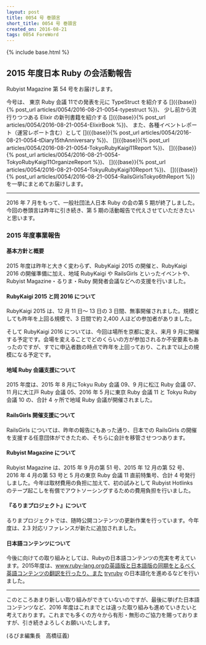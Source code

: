 ```yaml
---
layout: post
title: 0054 号 巻頭言
short_title: 0054 号 巻頭言
created_on: 2016-08-21
tags: 0054 ForeWord
---
```

{% include base.html %}


## 2015 年度日本 Ruby の会活動報告

Rubyist Magazine 第 54 号をお届けします。

今号は、
東京 Ruby 会議 11での発表を元に TypeStruct を紹介する
[]({{base}}{% post_url articles/0054/2016-08-21-0054-typestruct %})、
少し前から流行りつつある Elixir の新刊書籍を紹介する
[]({{base}}{% post_url articles/0054/2016-08-21-0054-ElixirBook %})、
また、各種イベントレポート（運営レポート含む）として
[]({{base}}{% post_url articles/0054/2016-08-21-0054-tDiary15thAnniversary %})、
[]({{base}}{% post_url articles/0054/2016-08-21-0054-TokyoRubyKaigi11Report %})、
[]({{base}}{% post_url articles/0054/2016-08-21-0054-TokyoRubyKaigi11OrganizeReport %})、
[]({{base}}{% post_url articles/0054/2016-08-21-0054-TokyuRubyKaigi10Report %})、
[]({{base}}{% post_url articles/0054/2016-08-21-0054-RailsGirlsTokyo6thReport %})
を一挙にまとめてお届けします。

----

2016 年 7 月をもって、一般社団法人日本 Ruby の会の第 5 期が終了しました。今回の巻頭言は昨年に引き続き、第 5 期の活動報告で代えさせていただきたいと思います。

### 2015 年度事業報告

#### 基本方針と概要

2015 年度は昨年と大きく変わらず、RubyKaigi 2015 の開催と、RubyKaigi 2016 の開催準備に加え、地域 RubyKaigi や RailsGirls といったイベントや、Rubyist Magazine・るりま・Ruby 開発者会議などへの支援を行いました。

#### RubyKaigi 2015 と同 2016 について

RubyKaigi 2015 は、12 月 11 日〜 13 日の 3 日間、無事開催されました。規模としても昨年を上回る規模で、3 日間で約 2,400 人ほどの参加者がありました。

そして RubyKaigi 2016 については、今回は場所を京都に変え、来月 9 月に開催する予定です。会場を変えることでどのくらいの方が参加されるか不安要素もあったのですが、すでに申込者数の時点で昨年を上回っており、これまで以上の規模になる予定です。

#### 地域 Ruby 会議支援について

2015 年度は、2015 年 8 月にTokyu Ruby 会議 09、9 月に松江 Ruby 会議 07、11 月に大江戸 Ruby 会議 05、2016 年 5 月に東京 Ruby 会議 11 と Tokyu Ruby 会議 10 の、合計 4 ヶ所で地域 Ruby 会議が開催されました。

#### RailsGirls 開催支援について

RailsGirls については、昨年の報告にもあった通り、日本での RailsGirls の開催を支援する任意団体ができたため、そちらに会計を移管させつつあります。

#### Rubyist Magazine について

Rubyist Magazine は、2015 年 9 月の第 51 号、2015 年 12 月の第 52 号、2016 年 4 月の第 53 号と 5 月の東京 Ruby 会議 11 直前特集号、合計 4 号発行しました。今年は取材費用の負担に加えて、初の試みとして Rubyist Hotlinks のテープ起こしを有償でアウトソーシングするための費用負担を行いました。

#### 『るりまプロジェクト』について

るりまプロジェクトでは、随時公開コンテンツの更新作業を行っています。今年度は、2.3 対応リファレンスが新たに追加されました。

#### 日本語コンテンツについて

今後に向けての取り組みとしては、Rubyの日本語コンテンツの充実を考えています。2015年度は、www.ruby-lang.orgの英語版と日本語版の同期をとるべく英語コンテンツの翻訳を行ったり、また [tryruby](http://www.tryruby.nl/) の日本語化を進めるなどを行いました。

----

このところあまり新しい取り組みができていないのですが、最後に挙げた日本語コンテンツなど、2016 年度はこれまでとは違った取り組みも進めていきたいと考えております。これまでも多くの方々から有形・無形のご協力を賜っておりますが、引き続きよろしくお願いいたします。

(るびま編集長　高橋征義)


